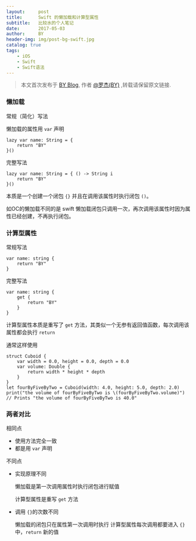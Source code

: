 ```yaml
---
layout:     post
title:      Swift 的懒加载和计算型属性
subtitle:   比较水的个人笔记
date:       2017-05-03
author:     BY
header-img: img/post-bg-swift.jpg
catalog: true
tags:
    - iOS
    - Swift
    - Swift语法
---
```



> 本文首次发布于 [BY Blog](http://qiubaiying.github.io), 作者 [@罗杰(BY)](http://github.com/qiubaiying) ,转载请保留原文链接.

### 懒加载

常规（简化）写法

懒加载的属性用 `var` 声明

```
lazy var name: String = {
	return "BY"
}()
```

完整写法

```
lazy var name: String = { () -> String i
	return "BY"
}()
```

本质是一个创建一个闭包 `{}` 并且在调用该属性时执行闭包 `()`。

如OC的懒加载不同的是 swift 懒加载闭包只调用一次，再次调用该属性时因为属性已经创建，不再执行闭包。

### 计算型属性

常规写法

```
var name: string {
	return "BY"
}
```

完整写法 

```
var name: string {
	get {
		return "BY"
	}
}
```

计算型属性本质是重写了 `get` 方法，其类似一个无参有返回值函数，每次调用该属性都会执行 `return`

通常这样使用

```
struct Cuboid {
    var width = 0.0, height = 0.0, depth = 0.0
    var volume: Double {
        return width * height * depth
    }
}
let fourByFiveByTwo = Cuboid(width: 4.0, height: 5.0, depth: 2.0)
print("the volume of fourByFiveByTwo is \(fourByFiveByTwo.volume)")
// Prints "the volume of fourByFiveByTwo is 40.0"
```

### 两者对比

相同点

- 使用方法完全一致
- 都是用 `var` 声明

不同点

- 实现原理不同

	懒加载是第一次调用属性时执行闭包进行赋值

	计算型属性是重写 `get` 方法

- 调用 `{}`的次数不同

	懒加载的闭包只在属性第一次调用时执行
	计算型属性每次调用都要进入 `{}` 中，`return` 新的值
